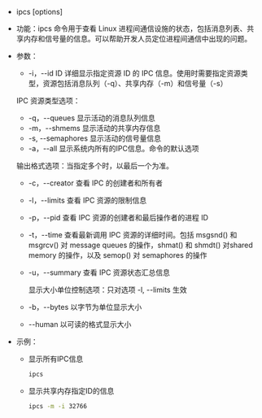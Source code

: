 - ipcs [options]

- 功能：ipcs 命令用于查看 Linux 进程间通信设施的状态，包括消息列表、共享内存和信号量的信息。可以帮助开发人员定位进程间通信中出现的问题。

- 参数：

  - -i，--id ID
     详细显示指定资源 ID 的 IPC 信息。使用时需要指定资源类型，资源包括消息队列（-q）、共享内存（-m）和信号量（-s）

  

  IPC 资源类型选项：

  - -q，--queues
     显示活动的消息队列信息
  - -m，--shmems
     显示活动的共享内存信息
  - -s, --semaphores
     显示活动的信号量信息
  - -a，--all
     显示系统内所有的IPC信息。命令的默认选项

  

  输出格式选项：当指定多个时，以最后一个为准。

  - -c，--creator
     查看 IPC 的创建者和所有者

  - -l，--limits
     查看 IPC 资源的限制信息

  - -p，--pid
     查看 IPC 资源的创建者和最后操作者的进程 ID

  - -t，--time
     查看最新调用 IPC 资源的详细时间。包括 msgsnd() 和 msgrcv() 对 message queues 的操作，shmat() 和 shmdt() 对shared memory 的操作，以及 semop() 对 semaphores 的操作

  - -u，--summary
     查看 IPC 资源状态汇总信息

    显示大小单位控制选项：只对选项 -l, --limits 生效

  - -b，--bytes
     以字节为单位显示大小

  - --human
     以可读的格式显示大小

- 示例：

  - 显示所有IPC信息

    ```bash
    ipcs
    ```

  - 显示共享内存指定ID的信息

    ```bash
    ipcs -m -i 32766
    ```

    